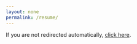 ```yaml
---
layout: none
permalink: /resume/
---
```


<meta http-equiv="refresh" content="0; url=https://sidnarsipur.github.io/assets/pdf/Siddharth_Narsipur_Resume.pdf">
If you are not redirected automatically, <a href="https://sidnarsipur.github.io/assets/pdf/Siddharth_Narsipur_Resume.pdf">click here</a>.
